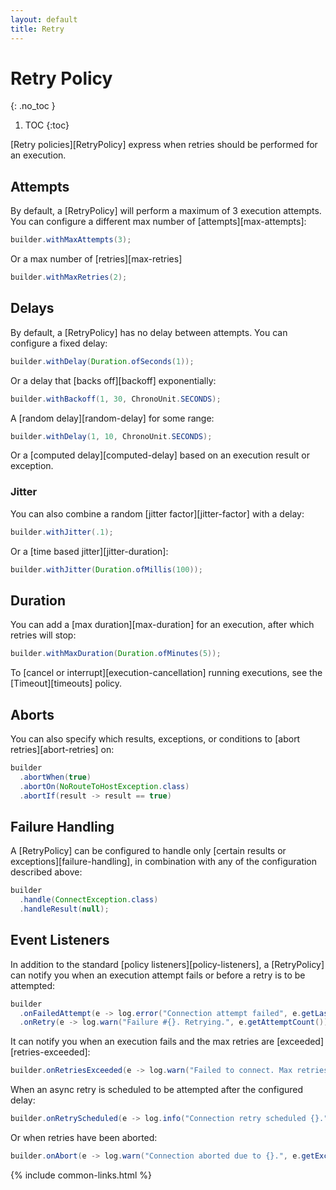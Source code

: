 ```yaml
---
layout: default
title: Retry
---
```


# Retry Policy
{: .no_toc }

1. TOC
{:toc}

[Retry policies][RetryPolicy] express when retries should be performed for an execution.

## Attempts

By default, a [RetryPolicy] will perform a maximum of 3 execution attempts. You can configure a different max number of [attempts][max-attempts]:

```java
builder.withMaxAttempts(3);
```

Or a max number of [retries][max-retries]

```java
builder.withMaxRetries(2);
```

## Delays

By default, a [RetryPolicy] has no delay between attempts. You can configure a fixed delay:

```java
builder.withDelay(Duration.ofSeconds(1));
```

Or a delay that [backs off][backoff] exponentially:

```java
builder.withBackoff(1, 30, ChronoUnit.SECONDS);
```

A [random delay][random-delay] for some range:

```java
builder.withDelay(1, 10, ChronoUnit.SECONDS);
```

Or a [computed delay][computed-delay] based on an execution result or exception.

### Jitter

You can also combine a random [jitter factor][jitter-factor] with a delay:

```java
builder.withJitter(.1);
```

Or a [time based jitter][jitter-duration]:

```java
builder.withJitter(Duration.ofMillis(100));
```

## Duration

You can add a [max duration][max-duration] for an execution, after which retries will stop:

```java
builder.withMaxDuration(Duration.ofMinutes(5));
```

To [cancel or interrupt][execution-cancellation] running executions, see the [Timeout][timeouts] policy.

## Aborts

You can also specify which results, exceptions, or conditions to [abort retries][abort-retries] on:

```java
builder
  .abortWhen(true)
  .abortOn(NoRouteToHostException.class)
  .abortIf(result -> result == true)
```

## Failure Handling

A [RetryPolicy] can be configured to handle only [certain results or exceptions][failure-handling], in combination with any of the configuration described above:

```java
builder
  .handle(ConnectException.class)
  .handleResult(null);
```

## Event Listeners

In addition to the standard [policy listeners][policy-listeners], a [RetryPolicy] can notify you when an execution attempt fails or before a retry is to be attempted:

```java
builder
  .onFailedAttempt(e -> log.error("Connection attempt failed", e.getLastException()))
  .onRetry(e -> log.warn("Failure #{}. Retrying.", e.getAttemptCount()));
```

It can notify you when an execution fails and the max retries are [exceeded][retries-exceeded]:

```java
builder.onRetriesExceeded(e -> log.warn("Failed to connect. Max retries exceeded."));
```

When an async retry is scheduled to be attempted after the configured delay:

```java
builder.onRetryScheduled(e -> log.info("Connection retry scheduled {}.", e.getException()));
```

Or when retries have been aborted:

```java
builder.onAbort(e -> log.warn("Connection aborted due to {}.", e.getException()));
```


{% include common-links.html %}